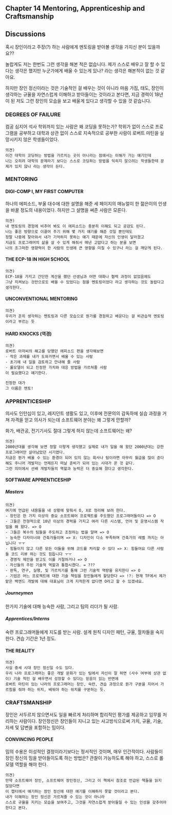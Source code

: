 ## Chapter 14 Mentoring, Apprenticeship and Craftsmanship

## Discussions

혹시 장인이라고 주장(?) 하는 사람에게 멘토링을 받아볼 생각을 가지신 분이 있을까요??

놀랍게도 저는 한번도 그런 생각을 해본 적은 없습니다. 
제가 스스로 배우고 잘 할 수 있다는 생각은 했지만 누군가에게 배울 수 있는게 있나? 라는 생각은 해본적이 없는 것 같아요.

하지만 장인 정신이라는 것은 기술적인 걸 배우는 것이 아니라 마음 가짐, 태도, 장인이 생각하는 규율을 자연스럽게 이해하고 받아들이는 것이라고 본다면, 지금 경력이 18년이 된 저도 그런 장인의 모습을 보고 배울게 있다고 생각할 수 있을 것 같습니다.

### DEGREES OF FAILURE

컴공 심지어 석사 학위까지 있는 사람은 왜 코딩을 못하는가?
학위가 없이 스스로 프로그램을 공부하고 대학과 상관 없이 스스로 지속적으로 공부한 사람이 로버트 마틴을 실망시키지 않은 학생들이었다.

```
의견)
이건 대학이 코딩하는 방법을 가르치는 곳이 아니라는 점에서는 이해가 가는 얘기인데
나는 오히려 대학의 문제라기 보다는 스스로 코딩하는 방법을 익히지 않으려는 학생들한테 문제가 있지 않나 라는 생각이 든다.
```

### MENTORING

#### DIGI-COMP I, MY FIRST COMPUTER

하나의 에피소드,
부울 대수에 대한 설명을 해준 세 페이지의 매뉴얼이 한 젊은이의 인생을 바꿀 정도의 내용이었다.
하지만 그 설명을 써준 사람은 모른다.

```
의견)
내 멘토링의 경험에 비추어 봐도 이 에피소드는 충분히 이해도 되고 공감도 된다.
나는 좋은 방향으로 이끌어 주기 위해 몇 가지 얘기를 해준 것일 뿐인데도
정말 나중에 찾아와서 내가 기억하지 못하는 얘기 때문에 자신의 인생이 달라졌고
지금도 프로그래머의 삶을 살 수 있게 해줘서 매년 고맙다고 하는 분을 보면
나의 조그마한 영향력이 한 사람의 인생에 큰 영향을 미칠 수 있구나 라는 걸 깨닫게 된다.
```

#### THE ECP-18 IN HIGH SCHOOL

```
의견)
ECP-18을 가지고 간단한 계산을 했던 선생님과 어떤 대화나 협력 과정이 없었음에도
그냥 지켜보는 것만으로도 배울 수 있었디는 점을 멘토링이었다 라고 생각하는 것도 놀랍다고 생각한다.
```

#### UNCONVENTIONAL MENTORING

```
의견)
우리가 흔히 생각하는 멘토링과 다른 모습으로 뭔가를 경험하고 배운다는 걸 비관습적 멘토링이라고 부르는 듯
```

#### HARD KNOCKS (역경)

```
의견)
로버트 아저씨의 해고를 당했던 에피소드 편을 생각해보면
- 작은 과제를 내가 도와가면서 배울 수 있는 사람
- 초기에 내 일을 검토하고 안내해 줄 사람
- 롤모델이 되고 진정한 가치와 대응 방법을 가르쳐줄 사람
이 필요했다고 얘기한다.

진정한 대가
그 이름은 멘토!
```

### APPRENTICESHIP

의사도 인턴십이 있고, 레지던트 생활도 있고, 이후에 전문의의 감독하에 실습 과정을 거쳐 자격을 얻고 의사가 되는데
소프트웨어 분야는 왜 그렇게 안할까?

화가, 배관공, 전기기사도 절대 그렇게 하지 않는데 소프트웨어는 왜?

```
의견)
2000년대를 생각해 보면 정말 이렇게 생각했고 실제로 내가 일을 해 왔던 2000년대는 강한 프로그래머만 살아남았던 시기였다.
지금은 뭔가 배울 수 있는 환경이 되어 있지 않는 회사나 탐이라면 아무리 월급을 많이 준다 해도 주니어 개발자는 언제든지 떠날 준비가 되어 있는 시대가 온 것 같다.
그런 의미에서 선배 개발자들의 역할과 능력은 더 중요해 졌다고 생각한다.
```

#### SOFTWARE APPRENTICESHIP

##### Masters

```
의견)
여기에 언급된 내용들을 내 상황에 맞춰서 O, X로 정리해 보려 한다.
- 장인은 한 가지 이상의 중요 소프트웨어 프로젝트를 주도했던 프로그래머들이다 => O
- 그들은 전형적으로 10년 이상의 경력을 가지고 여러 다른 시스템, 언어 및 운영시스템 작업을 해 왔다. => O
- 그들은 복수의 팀들을 주도하고 조정하는 법을 알며 => O
- 능숙한 디자이너와 건축가들이며 => X: 디자인이 다소 부족하며 건축가의 레벨 까지는 아닙니다 ㅜㅜ
- 힘들이지 않고 다른 모든 이들을 위해 코드를 처리할 수 있다 => X: 힘들어요 다른 사람들 코드 리뷰 하는 것도 힘듭니다 ㅜㅜ
- 경영직 제안을 받고도 이를 거절하거나 => O
- 자신들의 주된 기술적 역할과 통합시켰다. = ???
- 판독, 연구, 실행, 및 가르치기를 통해 그런 기술적 역량을 유지한다 => O
- 기업은 어느 프로젝트에 대한 기술 책임을 장인들에게 할당한다 => !?: 현재 TF에서 제가 맡은 백엔드 개발에 대해 대표님이 크게 지적한게 없다면 O라고 할 수 있겠네요.
```

##### Journeymen

한가지 기술에 대해 능숙한 사람, 그리고 팀의 리더가 될 사람.

##### Apprentices/Interns

숙련 프로그래머들에게 지도를 받는 사람.
설계 원칙 디자인 패턴, 규율, 절차들을 숙지한다.
견습 기간은 1년 정도.

#### THE REALITY

```
의견)
사실 중세 시대 장인 정신일 수도 있다.
우리 나라 프로그래머는 좋은 개발 문화가 있는 팀에서 자신이 잘 하면 (사수 여부에 상관 없이) 기술 적인 걸 배우면서 성장할 수 있다는 믿음이 있는 반면에
로버트 마틴이 있는 나라의 프로그래머는 장인, 숙련, 견습 과정으로 뭔가 구분을 지어서 가르침을 줘야 하는 위치, 배워야 하는 위치를 구분하는 듯.
```

### CRAFTSMANSHIP

장인은 서두르지 않으면서도 일을 빠르게 처리하며 합리적인 평가를 제공하고 임무를 처리하는 사람이다.
장인정신은 장인들이 지니고 있는 사고방식으로써 가치, 규율, 기술, 자세 및 답변을 포함하는 밈이다.

#### CONVINCING PEOPLE

밈의 수용은 이성적인 결정이라기보다는 정서적인 것이며, 매우 인간적이다.
사람들이 장인 정신의 밈을 받아들이도록 하는 방법은? 관찰이 가능하도록 해야 하고, 스스로 롤모델 역할을 해야 한다.

```
의견)
만약 소프트웨어 장인, 소프트웨어 장인정신, 그리고 이 책에서 참조로 언급된 책들을 읽지 않았다면
이 챕터에서 얘기하는 장인 정신에 대한 얘기를 이해하지 못할 것이라고 본다.
내가 이해하는 장인 정신은 가르쳐줄 수 있는 것이 아니라
스스로 규율을 지키는 모습을 보여주고, 그것을 자연스럽게 받아들일 수 있는 인성을 갖추어야 한다고 본다.
```